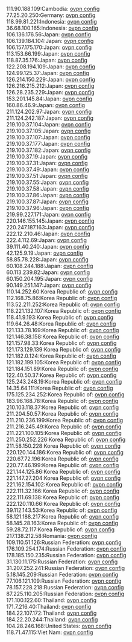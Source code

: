 111.90.188.109:Cambodia: [ovpn config](vpn/111_90_188_109.ovpn)  
77.25.20.250:Germany: [ovpn config](vpn/77_25_20_250.ovpn)  
118.99.81.221:Indonesia: [ovpn config](vpn/118_99_81_221.ovpn)  
36.68.100.165:Indonesia: [ovpn config](vpn/36_68_100_165.ovpn)  
106.136.176.56:Japan: [ovpn config](vpn/106_136_176_56.ovpn)  
106.139.184.104:Japan: [ovpn config](vpn/106_139_184_104.ovpn)  
106.157.175.170:Japan: [ovpn config](vpn/106_157_175_170.ovpn)  
113.153.66.199:Japan: [ovpn config](vpn/113_153_66_199.ovpn)  
118.87.35.176:Japan: [ovpn config](vpn/118_87_35_176.ovpn)  
122.208.194.109:Japan: [ovpn config](vpn/122_208_194_109.ovpn)  
124.99.125.37:Japan: [ovpn config](vpn/124_99_125_37.ovpn)  
126.214.150.229:Japan: [ovpn config](vpn/126_214_150_229.ovpn)  
126.216.215.212:Japan: [ovpn config](vpn/126_216_215_212.ovpn)  
126.28.235.229:Japan: [ovpn config](vpn/126_28_235_229.ovpn)  
153.201.145.84:Japan: [ovpn config](vpn/153_201_145_84.ovpn)  
160.86.46.9:Japan: [ovpn config](vpn/160_86_46_9.ovpn)  
211.124.202.97:Japan: [ovpn config](vpn/211_124_202_97.ovpn)  
211.124.242.187:Japan: [ovpn config](vpn/211_124_242_187.ovpn)  
219.100.37.104:Japan: [ovpn config](vpn/219_100_37_104.ovpn)  
219.100.37.105:Japan: [ovpn config](vpn/219_100_37_105.ovpn)  
219.100.37.107:Japan: [ovpn config](vpn/219_100_37_107.ovpn)  
219.100.37.177:Japan: [ovpn config](vpn/219_100_37_177.ovpn)  
219.100.37.182:Japan: [ovpn config](vpn/219_100_37_182.ovpn)  
219.100.37.19:Japan: [ovpn config](vpn/219_100_37_19.ovpn)  
219.100.37.31:Japan: [ovpn config](vpn/219_100_37_31.ovpn)  
219.100.37.49:Japan: [ovpn config](vpn/219_100_37_49.ovpn)  
219.100.37.51:Japan: [ovpn config](vpn/219_100_37_51.ovpn)  
219.100.37.55:Japan: [ovpn config](vpn/219_100_37_55.ovpn)  
219.100.37.58:Japan: [ovpn config](vpn/219_100_37_58.ovpn)  
219.100.37.86:Japan: [ovpn config](vpn/219_100_37_86.ovpn)  
219.100.37.87:Japan: [ovpn config](vpn/219_100_37_87.ovpn)  
219.100.37.96:Japan: [ovpn config](vpn/219_100_37_96.ovpn)  
219.99.227.171:Japan: [ovpn config](vpn/219_99_227_171.ovpn)  
220.146.155.145:Japan: [ovpn config](vpn/220_146_155_145.ovpn)  
220.247.187.163:Japan: [ovpn config](vpn/220_247_187_163.ovpn)  
222.12.210.46:Japan: [ovpn config](vpn/222_12_210_46.ovpn)  
222.4.112.69:Japan: [ovpn config](vpn/222_4_112_69.ovpn)  
39.111.40.240:Japan: [ovpn config](vpn/39_111_40_240.ovpn)  
42.125.9.19:Japan: [ovpn config](vpn/42_125_9_19.ovpn)  
58.85.78.228:Japan: [ovpn config](vpn/58_85_78_228.ovpn)  
60.108.244.188:Japan: [ovpn config](vpn/60_108_244_188.ovpn)  
60.113.239.82:Japan: [ovpn config](vpn/60_113_239_82.ovpn)  
60.150.204.195:Japan: [ovpn config](vpn/60_150_204_195.ovpn)  
90.149.251.147:Japan: [ovpn config](vpn/90_149_251_147.ovpn)  
110.14.252.60:Korea Republic of: [ovpn config](vpn/110_14_252_60.ovpn)  
112.168.75.86:Korea Republic of: [ovpn config](vpn/112_168_75_86.ovpn)  
113.52.211.252:Korea Republic of: [ovpn config](vpn/113_52_211_252.ovpn)  
118.221.132.107:Korea Republic of: [ovpn config](vpn/118_221_132_107.ovpn)  
118.41.9.193:Korea Republic of: [ovpn config](vpn/118_41_9_193.ovpn)  
119.64.26.48:Korea Republic of: [ovpn config](vpn/119_64_26_48.ovpn)  
121.133.78.169:Korea Republic of: [ovpn config](vpn/121_133_78_169.ovpn)  
121.146.38.158:Korea Republic of: [ovpn config](vpn/121_146_38_158.ovpn)  
121.157.98.33:Korea Republic of: [ovpn config](vpn/121_157_98_33.ovpn)  
121.173.129.139:Korea Republic of: [ovpn config](vpn/121_173_129_139.ovpn)  
121.182.0.124:Korea Republic of: [ovpn config](vpn/121_182_0_124.ovpn)  
121.182.199.105:Korea Republic of: [ovpn config](vpn/121_182_199_105.ovpn)  
121.184.151.89:Korea Republic of: [ovpn config](vpn/121_184_151_89.ovpn)  
122.40.50.37:Korea Republic of: [ovpn config](vpn/122_40_50_37.ovpn)  
125.243.248.19:Korea Republic of: [ovpn config](vpn/125_243_248_19.ovpn)  
14.35.64.111:Korea Republic of: [ovpn config](vpn/14_35_64_111.ovpn)  
175.125.234.252:Korea Republic of: [ovpn config](vpn/175_125_234_252.ovpn)  
183.96.168.78:Korea Republic of: [ovpn config](vpn/183_96_168_78.ovpn)  
210.103.118.37:Korea Republic of: [ovpn config](vpn/210_103_118_37.ovpn)  
211.204.50.57:Korea Republic of: [ovpn config](vpn/211_204_50_57.ovpn)  
211.210.236.199:Korea Republic of: [ovpn config](vpn/211_210_236_199.ovpn)  
211.216.245.49:Korea Republic of: [ovpn config](vpn/211_216_245_49.ovpn)  
211.221.100.105:Korea Republic of: [ovpn config](vpn/211_221_100_105.ovpn)  
211.250.252.226:Korea Republic of: [ovpn config](vpn/211_250_252_226.ovpn)  
211.58.150.228:Korea Republic of: [ovpn config](vpn/211_58_150_228.ovpn)  
220.120.144.186:Korea Republic of: [ovpn config](vpn/220_120_144_186.ovpn)  
220.67.72.196:Korea Republic of: [ovpn config](vpn/220_67_72_196.ovpn)  
220.77.46.199:Korea Republic of: [ovpn config](vpn/220_77_46_199.ovpn)  
221.144.125.86:Korea Republic of: [ovpn config](vpn/221_144_125_86.ovpn)  
221.147.27.204:Korea Republic of: [ovpn config](vpn/221_147_27_204.ovpn)  
221.162.154.102:Korea Republic of: [ovpn config](vpn/221_162_154_102.ovpn)  
222.111.32.166:Korea Republic of: [ovpn config](vpn/222_111_32_166.ovpn)  
222.111.69.138:Korea Republic of: [ovpn config](vpn/222_111_69_138.ovpn)  
222.120.110.66:Korea Republic of: [ovpn config](vpn/222_120_110_66.ovpn)  
39.112.143.53:Korea Republic of: [ovpn config](vpn/39_112_143_53.ovpn)  
58.121.188.217:Korea Republic of: [ovpn config](vpn/58_121_188_217.ovpn)  
58.145.28.163:Korea Republic of: [ovpn config](vpn/58_145_28_163.ovpn)  
59.28.72.117:Korea Republic of: [ovpn config](vpn/59_28_72_117.ovpn)  
217.138.212.58:Romania: [ovpn config](vpn/217_138_212_58.ovpn)  
109.110.51.126:Russian Federation: [ovpn config](vpn/109_110_51_126.ovpn)  
176.109.254.174:Russian Federation: [ovpn config](vpn/176_109_254_174.ovpn)  
178.185.150.235:Russian Federation: [ovpn config](vpn/178_185_150_235.ovpn)  
31.130.11.175:Russian Federation: [ovpn config](vpn/31_130_11_175.ovpn)  
31.207.252.241:Russian Federation: [ovpn config](vpn/31_207_252_241.ovpn)  
5.18.145.209:Russian Federation: [ovpn config](vpn/5_18_145_209.ovpn)  
77.106.121.109:Russian Federation: [ovpn config](vpn/77_106_121_109.ovpn)  
78.157.228.218:Russian Federation: [ovpn config](vpn/78_157_228_218.ovpn)  
87.225.110.205:Russian Federation: [ovpn config](vpn/87_225_110_205.ovpn)  
171.100.122.60:Thailand: [ovpn config](vpn/171_100_122_60.ovpn)  
171.7.216.40:Thailand: [ovpn config](vpn/171_7_216_40.ovpn)  
184.22.107.172:Thailand: [ovpn config](vpn/184_22_107_172.ovpn)  
184.22.20.244:Thailand: [ovpn config](vpn/184_22_20_244.ovpn)  
104.28.246.168:United States: [ovpn config](vpn/104_28_246_168.ovpn)  
118.71.47.115:Viet Nam: [ovpn config](vpn/118_71_47_115.ovpn)  
